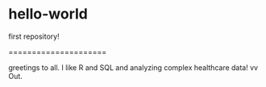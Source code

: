# hello-world
first repository!

=====================

greetings to all. I like R and SQL and analyzing complex healthcare data!
vv Out. 
